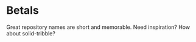 # Betals
Great repository names are short and memorable. Need inspiration? How about solid-tribble? 
